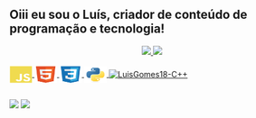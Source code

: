 ## Oiii eu sou o Luís, criador de conteúdo de programação e tecnologia!
<div align="center">
  <a href="https://github.com/LuisGomes18">
  <img height="180em" src="https://github-readme-stats.vercel.app/api?username=LuisGomes18&show_icons=true&theme=dracula&include_all_commits=true&count_private=true"/>
  <img height="180em" src="https://github-readme-stats.vercel.app/api/top-langs/?username=LuisGomes18&layout=compact&langs_count=7&theme=dracula"/>
</div>
<div style="display: inline_block"><br>
  <img align="center" alt="LuisGomes18-Js" height="30" width="40" src="https://raw.githubusercontent.com/devicons/devicon/master/icons/javascript/javascript-plain.svg">
  <img align="center" alt="LuisGomes18-HTML" height="30" width="40" src="https://raw.githubusercontent.com/devicons/devicon/master/icons/html5/html5-original.svg">
  <img align="center" alt="LuisGomes18-CSS" height="30" width="40" src="https://raw.githubusercontent.com/devicons/devicon/master/icons/css3/css3-original.svg">
  <img align="center" alt="LuisGomes18-Python" height="30" width="40" src="https://raw.githubusercontent.com/devicons/devicon/master/icons/python/python-original.svg">
  <img align="center" alt="LuisGomes18-C++" height="30" width="40" src="https://github.com/isocpp/logos/blob/master/cpp_logo.svg">
</div>
  
  ##
 
<div> 
  <a href="https://instagram.com/olluiscarlos" target="_blank"><img src="https://img.shields.io/badge/-Instagram-%23E4405F?style=for-the-badge&logo=instagram&logoColor=white" target="_blank"></a>
  <a href = "mailto:luiscogomes@edu.madeira.gov.pt"><img src="https://img.shields.io/badge/-Outlook-%23333?style=for-the-badge&logo=gmail&logoColor=white" target="_blank"></a>

  <!---
  ![Snake animation](https://github.com/LuisGomes18/LuisGomes18/blob/output/github-contribution-grid-snake.svg)
 --->
  
</div>

<!---
LuisGomes18/LuisGomes18 is a ✨ special ✨ repository because its `README.md` (this file) appears on your GitHub profile.
You can click the Preview link to take a look at your changes.
--->
